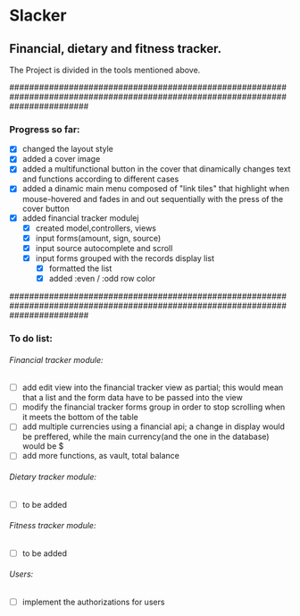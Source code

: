 # Slacker
## Financial, dietary and fitness tracker.

The Project is divided in the tools mentioned above.

################################################################################################################################

### Progress so far:

* [x] changed the layout style
* [x] added a cover image
* [x] added a multifunctional button in the cover that dinamically changes text and functions according to different cases
* [x] added a dinamic main menu composed of "link tiles" that highlight when mouse-hovered and fades in and out sequentially with the 
press of the cover button 
* [x] added financial tracker modulej 
     - [x] created model,controllers, views
     - [x] input forms(amount, sign, source)
     - [x] input source autocomplete and scroll
     - [x] input forms grouped with the records display list
          - [x] formatted the list
          - [x] added :even / :odd row color
                                                                                 
################################################################################################################################                                                                     

### To do list:

###### Financial tracker module:
* [ ] add edit view into the financial tracker view as partial; this would mean that a list and the form data have to be passed into the view
* [ ] modify the financial tracker forms group in order to stop scrolling when it meets the bottom of the table
* [ ] add multiple currencies using a financial api; a change in display would be preffered, while the main currency(and the one in the database) would be $
* [ ] add more functions, as vault, total balance
 
###### Dietary tracker module:
* [ ] to be added
 
###### Fitness tracker module:
* [ ] to be added
 
###### Users:
* [ ] implement the authorizations for users
                              
